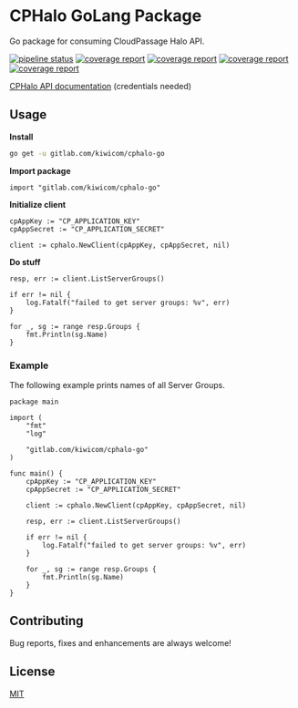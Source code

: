 # CPHalo GoLang Package

Go package for consuming CloudPassage Halo API.

[![pipeline status](https://gitlab.com/kiwicom/cphalo-go/badges/master/pipeline.svg)](https://gitlab.com/kiwicom/cphalo-go/pipelines)
[![coverage report](https://gitlab.com/kiwicom/cphalo-go/badges/master/coverage.svg)](https://gitlab.com/kiwicom/cphalo-go/commits/master)
[![coverage report](https://img.shields.io/badge/license-MIT-green.svg)](https://gitlab.com/kiwicom/cphalo-go/blob/master/LICENSE)
[![coverage report](https://goreportcard.com/badge/gitlab.com/kiwicom/cphalo-go)](https://goreportcard.com/report/gitlab.com/kiwicom/cphalo-go)
[![coverage report](https://godoc.org/gitlab.com/kiwicom/cphalo-go?status.svg)](https://godoc.org/gitlab.com/kiwicom/cphalo-go)

[CPHalo API documentation](https://library.cloudpassage.com/help/cloudpassage-api-documentation) (credentials needed)

## Usage

**Install**

```bash
go get -u gitlab.com/kiwicom/cphalo-go
```

**Import package**

```golang
import "gitlab.com/kiwicom/cphalo-go"
```

**Initialize client**

```golang
cpAppKey := "CP_APPLICATION_KEY"
cpAppSecret := "CP_APPLICATION_SECRET"

client := cphalo.NewClient(cpAppKey, cpAppSecret, nil)
```


**Do stuff**

```golang
resp, err := client.ListServerGroups()

if err != nil {
    log.Fatalf("failed to get server groups: %v", err)
}

for _, sg := range resp.Groups {
    fmt.Println(sg.Name)
}
```

### Example

The following example prints names of all Server Groups.

```golang
package main

import (
	"fmt"
	"log"

	"gitlab.com/kiwicom/cphalo-go"
)

func main() {
	cpAppKey := "CP_APPLICATION_KEY"
	cpAppSecret := "CP_APPLICATION_SECRET"

	client := cphalo.NewClient(cpAppKey, cpAppSecret, nil)

	resp, err := client.ListServerGroups()

	if err != nil {
		log.Fatalf("failed to get server groups: %v", err)
	}

	for _, sg := range resp.Groups {
		fmt.Println(sg.Name)
	}
}
```

## Contributing

Bug reports, fixes and enhancements are always welcome!

## License

[MIT](https://gitlab.com/kiwicom/cphalo-go/blob/master/LICENSE)
